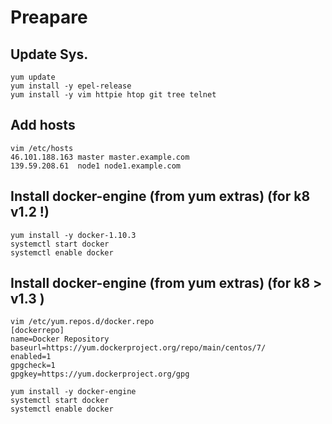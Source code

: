 
Preapare
============

Update Sys.
------------

    yum update
    yum install -y epel-release
    yum install -y vim httpie htop git tree telnet 

Add hosts
----------

    vim /etc/hosts
    46.101.188.163 master master.example.com
    139.59.208.61  node1 node1.example.com

Install docker-engine (from yum extras) (for k8 v1.2 !)
-----------------------------------------------------------

    yum install -y docker-1.10.3
    systemctl start docker
    systemctl enable docker

Install docker-engine (from yum extras) (for k8 > v1.3 )
-----------------------------------------------------------

    vim /etc/yum.repos.d/docker.repo
    [dockerrepo]
    name=Docker Repository
    baseurl=https://yum.dockerproject.org/repo/main/centos/7/
    enabled=1
    gpgcheck=1
    gpgkey=https://yum.dockerproject.org/gpg

    yum install -y docker-engine
    systemctl start docker
    systemctl enable docker
